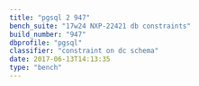 ```yaml
---
title: "pgsql 2 947"
bench_suite: "17w24 NXP-22421 db constraints"
build_number: "947"
dbprofile: "pgsql"
classifier: "constraint on dc schema"
date: 2017-06-13T14:13:35
type: "bench"
---
```

